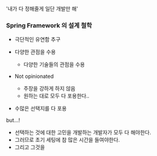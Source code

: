 '내가 다 정해줄게 일단 개발만 해'


### Spring Framework 의 설계 철학

- 극단적인 유연함 추구

- 다양한 관점을 수용
	- 다양한 기술들의 관점을 수용

- Not opinionated
	- 주장을 강하게 하지 않음
	- 원하는 대로 모두 다 포용한다..
- 수많은 선택지를 다 포용

but...!

- 선택하는 것에 대한 고민을 개발하는 개발자가 모두 다 해야한다.
- 그러므로 초기 세팅에 참 많은 시간을 들여야한다.
- 그리고 그것을



